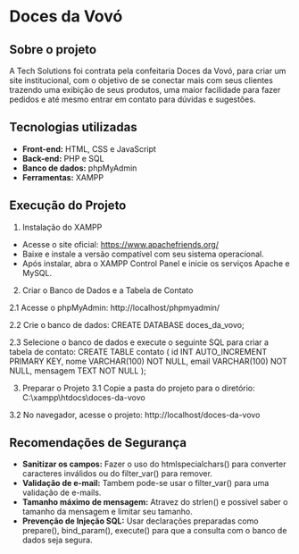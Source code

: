 # Doces da Vovó

## Sobre o projeto

A Tech Solutions foi contrata pela confeitaria Doces da Vovó, para criar um site institucional, com o objetivo de se conectar mais com seus clientes
trazendo uma exibição de seus produtos, uma maior facilidade para fazer pedidos e até mesmo entrar em contato para dúvidas e sugestões.

## Tecnologias utilizadas

- **Front-end:** HTML, CSS e JavaScript
- **Back-end:** PHP e SQL
- **Banco de dados:** phpMyAdmin
- **Ferramentas:** XAMPP

## Execução do Projeto

1. Instalação do XAMPP
   
- Acesse o site oficial: https://www.apachefriends.org/
- Baixe e instale a versão compatível com seu sistema operacional.
- Após instalar, abra o XAMPP Control Panel e inicie os serviços Apache e MySQL.
  
2. Criar o Banco de Dados e a Tabela de Contato
   
2.1 Acesse o phpMyAdmin:
   http://localhost/phpmyadmin/

2.2 Crie o banco de dados:
   CREATE DATABASE doces_da_vovo;

2.3 Selecione o banco de dados e execute o seguinte SQL para criar a tabela de contato:
   CREATE TABLE contato (
       id INT AUTO_INCREMENT PRIMARY KEY,
       nome VARCHAR(100) NOT NULL,
       email VARCHAR(100) NOT NULL,
       mensagem TEXT NOT NULL
   );

3. Preparar o Projeto
   3.1 Copie a pasta do projeto para o diretório:
   C:\xampp\htdocs\doces-da-vovo

3.2 No navegador, acesse o projeto:
   http://localhost/doces-da-vovo

## Recomendações de Segurança

- **Sanitizar os campos:** Fazer o uso do htmlspecialchars() para converter caracteres inválidos ou do filter_var() para remover.
- **Validação de e-mail:** Tambem pode-se usar o filter_var() para uma validação de e-mails.
- **Tamanho máximo de mensagem:** Atravez do strlen() e possivel saber o tamanho da mensagem e limitar seu tamanho.
- **Prevenção de Injeção SQL:** Usar declarações preparadas como prepare(), bind_param(), execute() para que a consulta com o banco de dados seja segura.
